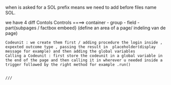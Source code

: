 <!-- code unit = Quote Status Mgmt -->

when is asked for a SOL prefix means we need to add before files name SOL.

we have 4 diff Contols 
    Controls  ====> container - group - field - part{subpages / factbox embeed} (define an area of a page/ indeling van de page)

    Codeunit : we create them first / adding procedure the login inside , expexted outcome type , passing the result in  placeholder(display message for example) and then adding the global variables
    Calling a Codeunit : first store the codeunit in a global variable in the end of the page and then calling it in wherever u needed inside a trigger followed by the right method for example .run()


    ///


